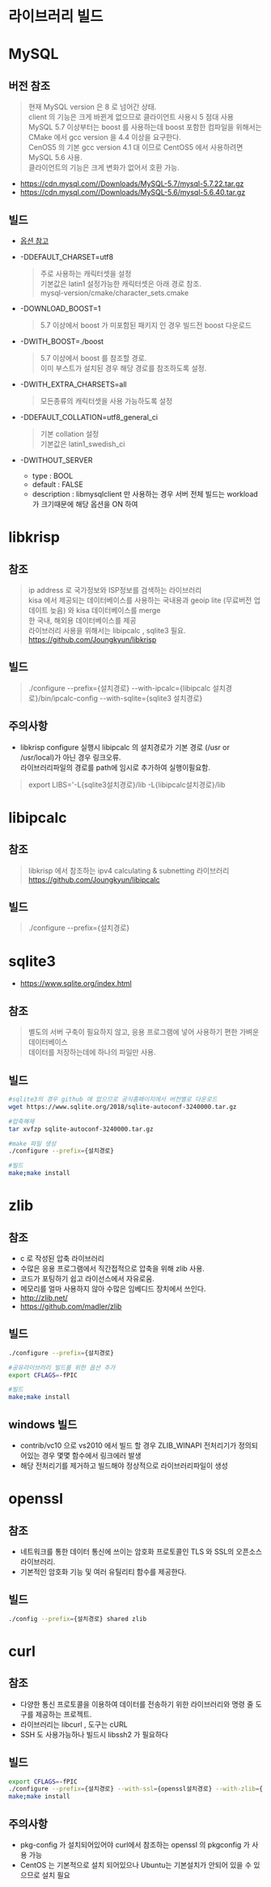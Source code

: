 라이브러리 빌드
==============

# MySQL

## 버전 참조

  > 현재 MySQL version 은 8 로 넘어간 상태.   
  > client 의 기능은 크게 바뀐게 없으므로 클라이언트 사용시 5 점대 사용   
  > MySQL 5.7 이상부터는 boost 를 사용하는데 boost 포함한 컴파일을 위해서는 CMake 에서 gcc version 을 4.4 이상을 요구한다.   
  > CenOS5 의 기본 gcc version 4.1 대 이므로 CentOS5 에서 사용하려면 MySQL 5.6 사용.   
  > 클라이언트의 기능은 크게 변화가 없어서 호환 가능.   

- https://cdn.mysql.com//Downloads/MySQL-5.7/mysql-5.7.22.tar.gz
- https://cdn.mysql.com//Downloads/MySQL-5.6/mysql-5.6.40.tar.gz

## 빌드 

- [옵션 참고](https://dev.mysql.com/doc/refman/5.6/en/source-configuration-options.html)

- -DDEFAULT_CHARSET=utf8

  > 주로 사용하는 캐릭터셋을 설정   
  > 기본값은 latin1
  > 설정가능한 캐릭터셋은 아래 경로 참조.   
  > mysql-version/cmake/character_sets.cmake

- -DOWNLOAD_BOOST=1

  > 5.7 이상에서 boost 가 미포함된 패키지 인 경우 빌드전 boost 다운로드   

- -DWITH_BOOST=./boost

  > 5.7 이상에서 boost 를 참조할 경로.   
  > 이미 부스트가 설치된 경우 해당 경로를 참조하도록 설정.   

- -DWITH_EXTRA_CHARSETS=all

  > 모든종류의 캐릭터셋을 사용 가능하도록 설정

- -DDEFAULT_COLLATION=utf8_general_ci

  > 기본 collation 설정    
  > 기본값은 latin1_swedish_ci   

- -DWITHOUT_SERVER

  - type : BOOL
  - default : FALSE
  - description : libmysqlclient 만 사용하는 경우 서버 전체 빌드는 workload 가 크기때문에 해당 옵션을 ON 하여 

# libkrisp

## 참조

  > ip address 로 국가정보와 ISP정보를 검색하는 라이브러리   
  > kisa 에서 제공되는 데이터베이스를 사용하는 국내용과 geoip lite (무료버전 업데이트 늦음) 와 kisa 데이터베이스를 merge   
  > 한 국내, 해외용 데이터베이스를 제공  
  > 라이브러리 사용을 위해서는 libipcalc , sqlite3 필요.   
  > https://github.com/Joungkyun/libkrisp   

## 빌드

  > ./configure --prefix={설치경로} --with-ipcalc={libipcalc 설치경로}/bin/ipcalc-config --with-sqlite={sqlite3 설치경로}

## 주의사항

 - libkrisp configure 실행시 libipcalc 의 설치경로가 기본 경로 (/usr or /usr/local)가 아닌 경우 링크오류.   
 라이브러리파일의 경로를 path에 임시로 추가하여 실행이필요함.   

  > export LIBS='-L{sqlite3설치경로}/lib -L{libipcalc설치경로}/lib   

# libipcalc

## 참조

  > libkrisp 에서 참조하는 ipv4 calculating & subnetting 라이브러리   
  > https://github.com/Joungkyun/libipcalc   

## 빌드

  > ./configure --prefix={설치경로}


# sqlite3

- https://www.sqlite.org/index.html

## 참조

  > 별도의 서버 구축이 필요하지 않고, 응용 프로그램에 넣어 사용하기 편한 가벼운 데이터베이스   
  > 데이터를 저장하는데에 하나의 파일만 사용.

## 빌드

```sh
#sqlite3의 경우 github 에 없으므로 공식홈페이지에서 버전별로 다운로드   
wget https://www.sqlite.org/2018/sqlite-autoconf-3240000.tar.gz

#압축해제
tar xvfzp sqlite-autoconf-3240000.tar.gz

#make 파일 생성
./configure --prefix={설치경로}

#빌드
make;make install
```

# zlib

## 참조

- c 로 작성된 압축 라이브러리   
- 수많은 응용 프로그램에서 직간접적으로 압축을 위해 zlib 사용.   
- 코드가 포팅하기 쉽고 라이선스에서 자유로움.   
- 메모리를 얼마 사용하지 않아 수많은 임베디드 장치에서 쓰인다.   
- http://zlib.net/   
- https://github.com/madler/zlib

## 빌드

```sh
./configure --prefix={설치경로}

#공유라이브러리 빌드를 위한 옵션 추가
export CFLAGS=-fPIC

#빌드
make;make install
```

## windows 빌드

- contrib/vc10  으로 vs2010 에서 빌드 할 경우 ZLIB_WINAPI 전처리기가 정의되어있는 경우 몇몇 함수에서 링크에러 발생
- 해당 전처리기를 제거하고 빌드해야 정상적으로 라이브러리파일이 생성

# openssl

## 참조

- 네트워크를 통한 데이터 통신에 쓰이는 암호화 프로토콜인 TLS 와 SSL의 오픈소스 라이브러리.
- 기본적인 암호화 기능 및 여러 유틸리티 함수를 제공한다.   

## 빌드

```sh
./config --prefix={설치경로} shared zlib
```

# curl

## 참조

- 다양한 통신 프로토콜을 이용하여 데이터를 전송하기 위한 라이브러리와 명령 줄 도구를 제공하는 프로젝트.
- 라이브러리는 libcurl , 도구는 cURL   
- SSH 도 사용가능하나 빌드시 libssh2 가 필요하다   

## 빌드

```sh
export CFLAGS=-fPIC
./configure --prefix={설치경로} --with-ssl={openssl설치경로} --with-zlib={zlib 설치경로}
make;make install
```

## 주의사항

- pkg-config 가 설치되어있어야 curl에서 참조하는 openssl 의 pkgconfig 가 사용 가능   
- CentOS 는 기본적으로 설치 되어있으나 Ubuntu는 기본설치가 안되어 있을 수 있으므로 설치 필요   

